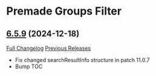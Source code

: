 # Premade Groups Filter

## [6.5.9](https://github.com/0xbs/premade-groups-filter/tree/6.5.9) (2024-12-18)
[Full Changelog](https://github.com/0xbs/premade-groups-filter/compare/6.5.8...6.5.9) [Previous Releases](https://github.com/0xbs/premade-groups-filter/releases)

- Fix changed searchResultInfo structure in patch 11.0.7  
- Bump TOC  
